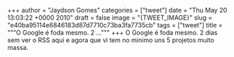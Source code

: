 
+++
author = "Jaydson Gomes"
categories = ["tweet"]
date = "Thu May 20 13:03:22 +0000 2010"
draft = false
image = "{TWEET_IMAGE}"
slug = "e40ba95114e6846183d87d7710c73ba3fa7735cb"
tags = ["tweet"]
title = """O Google é foda mesmo. 2 ..."""
+++
O Google é foda mesmo. 2 dias sem ver o RSS aqui e agora que vi tem no minimo uns 5 projetos muito massa.
